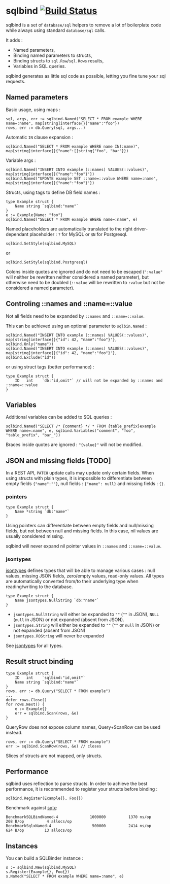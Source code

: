 # sqlbind [![Build Status](https://travis-ci.org/jfbus/sqlbind.svg)](https://travis-ci.org/jfbus/sqlbind)

sqlbind is a set of `database/sql` helpers to remove a lot of boilerplate code while always using standard `database/sql` calls.

It adds :

* Named parameters,
* Binding named parameters to structs,
* Binding structs to `sql.Row`/`sql.Rows` results,
* Variables in SQL queries.

sqlbind generates as little sql code as possible, letting you fine tune your sql requests.

## Named parameters

Basic usage, using maps :
```
sql, args, err := sqlbind.Named("SELECT * FROM example WHERE name=:name", map[string]interface{}{"name":"foo"})
rows, err := db.Query(sql, args...)
```
Automatic `IN` clause expansion :
```
sqlbind.Named("SELECT * FROM example WHERE name IN(:name)", map[string]interface{}{"name":[]string{"foo", "bar"}})
```
Variable args :
```
sqlbind.Named("INSERT INTO example (::names) VALUES(::values)", map[string]interface{}{"name":"foo"}'})
sqlbind.Named("UPDATE example SET ::name=::value WHERE name=:name", map[string]interface{}{"name":"foo"}'})
```
Structs, using tags to define DB field names :
```
type Example struct {
	Name string `sqlbind:"name"`
}
e := Example{Name: "foo"}
sqlbind.Named("SELECT * FROM example WHERE name=:name", e)
```

Named placeholders are automatically translated to the right driver-dependant placeholder : `?` for MySQL or `$N` for Postgresql.
```
sqlbind.SetStyle(sqlbind.MySQL)
```
or
```
sqlbind.SetStyle(sqlbind.Postgresql)
```

Colons inside quotes are ignored and do not need to be escaped (`":value"` will neither be rewritten neither considered a named parameter), but otherwise need to be doubled (`::value` will be rewritten to `:value` but not be considered a named parameter). 

## Controling ::names and ::name=::value

Not all fields need to be expanded by `::names` and `::name=::value`.

This can be achieved using an optional parameter to `sqlbin.Named` :
```
sqlbind.Named("INSERT INTO example (::names) VALUES(::values)", map[string]interface{}{"id": 42, "name":"foo"}'}, sqlbind.Only("name"))
sqlbind.Named("INSERT INTO example (::names) VALUES(::values)", map[string]interface{}{"id": 42, "name":"foo"}'}, sqlbind.Exclude("id"))
```
or using struct tags (better performance) :
```
type Example struct {
	ID   int    `db:"id,omit"` // will not be expanded by ::names and ::name=::value
}
```

## Variables

Additional variables can be added to SQL queries :
```
sqlbind.Named("SELECT /* {comment} */ * FROM {table_prefix}example WHERE name=:name", e, sqlbind.Variables("comment", "foo", "table_prefix", "bar_"))
```

Braces inside quotes are ignored : `"{value}"` will not be modified.

## JSON and missing fields [TODO]

In a REST API, `PATCH` update calls may update only certain fields. When using structs with plain types, it is impossible to differentiate between empty fields `{"name":""}`, null fields : `{"name": null}` and missing fields : `{}`.

### pointers

```
type Example struct {
	Name *string `db:"name"`
}
```

Using pointers can differentiate between empty fields and null/missing fields, but not between null and missing fields. In this case, nil values are usually considered missing.

sqlbind will never expand nil pointer values in `::names` and `::name=::value`.

### jsontypes

[jsontypes](https://github.com/jfbus/jsontypes) defines types that will be able to manage various cases : null values, missing JSON fields, zero/empty values, read-only values. All types are automatically converted from/to their underlying type when reading/writing to the database.

```
type Example struct {
	Name jsontypes.NullString `db:"name"`
}
```

* `jsontypes.NullString` will either be expanded to `""` (`""` in JSON), `NULL` (`null` in JSON) or not expanded (absent from JSON).
* `jsontypes.String` will either be expanded to `""` (`""` or `null` in JSON) or not expanded (absent from JSON)
* `jsontypes.ROString` will never be expanded

See [jsontypes](https://github.com/jfbus/jsontypes) for all types.

## Result struct binding

```
type Example struct {
	ID   int    `sqlbind:"id,omit"`
	Name string `sqlbind:"name"`
}
rows, err := db.Query("SELECT * FROM example")
...
defer rows.Close()
for rows.Next() {
    e := Example{}
    err = sqlbind.Scan(rows, &e)
}
```
QueryRow does not expose column names, Query+ScanRow can be used instead.
```
rows, err := db.Query("SELECT * FROM example")
err := sqlbind.ScanRow(rows, &e) // closes
```

Slices of structs are not mapped, only structs.

## Performance

sqlbind uses reflection to parse structs. In order to achieve the best performance, it is recommended to register your structs before binding :
```
sqlbind.Register(Example{}, Foo{})
```

Benchmark against [sqlx](https://github.com/jmoiron/sqlx):

```
BenchmarkSQLBindNamed-4          	 1000000	      1370 ns/op	     208 B/op	       4 allocs/op
BenchmarkSqlxNamed-4             	  500000	      2414 ns/op	     624 B/op	      13 allocs/op
```

## Instances

You can build a SQLBinder instance :
```
s := sqlbind.New(sqlbind.MySQL)
s.Register(Example{}, Foo{})
s.Named("SELECT * FROM example WHERE name=:name", e)
```
